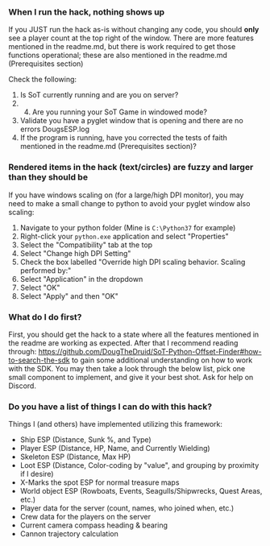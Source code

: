 ### When I run the hack, nothing shows up
If you JUST run the hack as-is without changing any code, you should **only** see a player count at the top right
of the window. There are more features mentioned in the readme.md, but there is work required
to get those functions operational; these are also mentioned in the readme.md (Prerequisites section)

Check the following:
1. Is SoT currently running and are you on server?
2. 4. Are you running your SoT Game in windowed mode?
3. Validate you have a pyglet window that is opening and there are no errors DougsESP.log
4. If the program is running, have you corrected the tests of faith mentioned in the readme.md (Prerequisites section)?

### Rendered items in the hack (text/circles) are fuzzy and larger than they should be
If you have windows scaling on (for a large/high DPI monitor), you may need to make a small change to python to avoid
your pyglet window also scaling:
1. Navigate to your python folder (Mine is `C:\Python37` for example)
2. Right-click your `python.exe` application and select "Properties"
3. Select the "Compatibility" tab at the top
4. Select "Change high DPI Setting"
5. Check the box labelled "Override high DPI scaling behavior. Scaling performed by:"
6. Select "Application" in the dropdown 
7. Select "OK"
8. Select "Apply" and then "OK" 

### What do I do first?
First, you should get the hack to a state where all the features mentioned in the readme are working as expected.
After that I recommend reading through: https://github.com/DougTheDruid/SoT-Python-Offset-Finder#how-to-search-the-sdk to 
gain some additional understanding on how to work with the SDK. You may then take a look through the below list, pick one small
component to implement, and give it your best shot. Ask for help on Discord.

### Do you have a list of things I can do with this hack?
Things I (and others) have implemented utilizing this framework:
- Ship ESP (Distance, Sunk %, and Type)
- Player ESP (Distance, HP, Name, and Currently Wielding)
- Skeleton ESP (Distance, Max HP)
- Loot ESP (Distance, Color-coding by "value", and grouping by proximity if I desire)
- X-Marks the spot ESP for normal treasure maps
- World object ESP (Rowboats, Events, Seagulls/Shipwrecks, Quest Areas, etc.)
- Player data for the server (count, names, who joined when, etc.)
- Crew data for the players on the server
- Current camera compass heading & bearing 
- Cannon trajectory calculation
